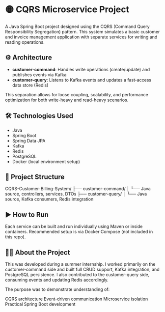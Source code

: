 # 🟡 CQRS Microservice Project

A Java Spring Boot project designed using the CQRS (Command Query Responsibility Segregation) pattern. This system simulates a basic customer and invoice management application with separate services for writing and reading operations.

## ⚙️ Architecture

- **customer-command**: Handles write operations (create/update) and publishes events via Kafka
- **customer-query**: Listens to Kafka events and updates a fast-access data store (Redis)

This separation allows for loose coupling, scalability, and performance optimization for both write-heavy and read-heavy scenarios.

## 🛠️ Technologies Used

- Java  
- Spring Boot  
- Spring Data JPA  
- Kafka  
- Redis  
- PostgreSQL  
- Docker (local environment setup)

## 📁 Project Structure

CQRS-Customer-Billing-System/
├── customer-command/
│   └── Java source, controllers, services, DTOs
├── customer-query/
│   └── Java source, Kafka consumers, Redis integration

## ▶️ How to Run
Each service can be built and run individually using Maven or inside containers. Recommended setup is via Docker Compose (not included in this repo).

## 🙋‍♂️ About the Project
This was developed during a summer internship. I worked primarily on the customer-command side and built full CRUD support, Kafka integration, and PostgreSQL persistence. I also contributed to the customer-query side, consuming events and updating Redis accordingly.

The purpose was to demonstrate understanding of:

CQRS architecture
Event-driven communication
Microservice isolation
Practical Spring Boot development
